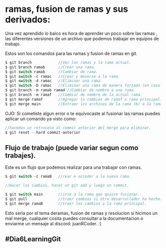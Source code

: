 # ramas, fusion de ramas y sus derivados:
Una vez aprendido lo baico es hora de aprender un poco sobre las ramas , las diferentes versiones de un archivo que podemos trabajar en equipos de trabajo.

Estos son los comandos para las ramas y fusion de ramas en git.
```js
$ git branch            //Ver las ramas y la rama actual.
$ git branch ramab      //Crear una rama.
$ git switch ramab      //Cambiar de rama.
$ git switch -c ramac   //Crear y moverse a la rama.
$ git switch -d ramac   //Eliminar una rama.
$ git switch -D ramac   //Eliminar una rama de manera forzada (en caso extremo).
$ git branch -m ramab ramad //Cambiar de nombre a una rama.
$ git branch -m ramaf   //Cambiar de nombre de la actual rama.
$ git merge ramaf		//Agregar lo cambios de ramaf a rama principal.
$ git merge main 		//Extraer los archivos de la rama (b) a la rama principal (main).
```
OJO: Si cometiste algun error o te equivocaste al fusionar las ramas puedes aplicar un comando ya visto como:
```js
//hacemos un retroceso al commit anterior del merge para eliminar.
$ git reset --hard commit-anterior
```
## Flujo de trabajo (puede variar segun como trabajes).
Este es un flujo que podemos realizar para una trabajar con ramas.

```js
$ git switch -c ramaB	//rear e acceder a la nueva rama.

//Hacer los cambios, hacer un git add y luego un commit.

$ git switch main		//irse a la rama que quiere fusionar.
$ git pull			    //traer cambios si otro desarrollador ha hecho.
$ git merge ramaB		//traer los cambios a la rama principal.
```
Esto seria por el tema deramas, fusion de ramas y resolucion si hicimos un mal merge, cualquier cosita puedes consultar a la documentacion o enviarme un mensaje al discord: juanRCoder. :)
## #Dia6LearningGit